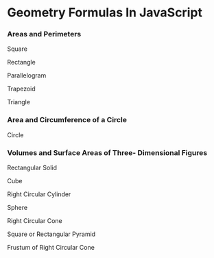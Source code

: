 # Geometry Formulas In JavaScript

### Areas and Perimeters
  Square 

  Rectangle

  Parallelogram

  Trapezoid

  Triangle


### Area and Circumference of a Circle
  Circle


### Volumes and Surface Areas of Three- Dimensional Figures
  Rectangular Solid

  Cube

  Right Circular Cylinder

  Sphere

  Right Circular Cone

  Square or Rectangular Pyramid

  Frustum of Right Circular Cone
